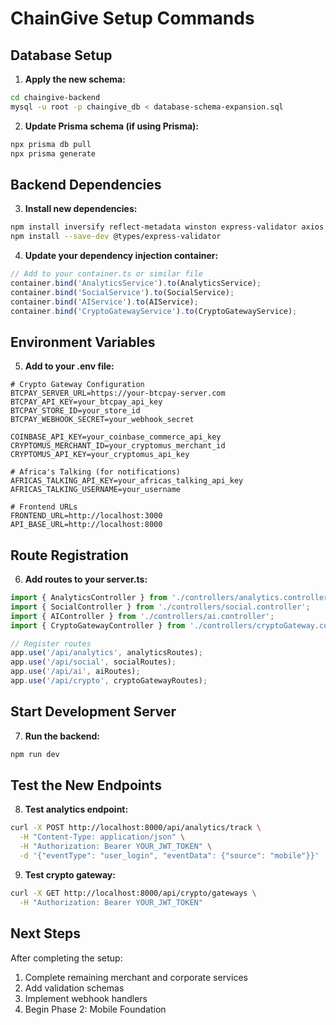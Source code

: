 # ChainGive Setup Commands

## Database Setup

1. **Apply the new schema:**
```bash
cd chaingive-backend
mysql -u root -p chaingive_db < database-schema-expansion.sql
```

2. **Update Prisma schema (if using Prisma):**
```bash
npx prisma db pull
npx prisma generate
```

## Backend Dependencies

3. **Install new dependencies:**
```bash
npm install inversify reflect-metadata winston express-validator axios crypto
npm install --save-dev @types/express-validator
```

4. **Update your dependency injection container:**
```typescript
// Add to your container.ts or similar file
container.bind('AnalyticsService').to(AnalyticsService);
container.bind('SocialService').to(SocialService);
container.bind('AIService').to(AIService);
container.bind('CryptoGatewayService').to(CryptoGatewayService);
```

## Environment Variables

5. **Add to your .env file:**
```env
# Crypto Gateway Configuration
BTCPAY_SERVER_URL=https://your-btcpay-server.com
BTCPAY_API_KEY=your_btcpay_api_key
BTCPAY_STORE_ID=your_store_id
BTCPAY_WEBHOOK_SECRET=your_webhook_secret

COINBASE_API_KEY=your_coinbase_commerce_api_key
CRYPTOMUS_MERCHANT_ID=your_cryptomus_merchant_id
CRYPTOMUS_API_KEY=your_cryptomus_api_key

# Africa's Talking (for notifications)
AFRICAS_TALKING_API_KEY=your_africas_talking_api_key
AFRICAS_TALKING_USERNAME=your_username

# Frontend URLs
FRONTEND_URL=http://localhost:3000
API_BASE_URL=http://localhost:8000
```

## Route Registration

6. **Add routes to your server.ts:**
```typescript
import { AnalyticsController } from './controllers/analytics.controller';
import { SocialController } from './controllers/social.controller';
import { AIController } from './controllers/ai.controller';
import { CryptoGatewayController } from './controllers/cryptoGateway.controller';

// Register routes
app.use('/api/analytics', analyticsRoutes);
app.use('/api/social', socialRoutes);
app.use('/api/ai', aiRoutes);
app.use('/api/crypto', cryptoGatewayRoutes);
```

## Start Development Server

7. **Run the backend:**
```bash
npm run dev
```

## Test the New Endpoints

8. **Test analytics endpoint:**
```bash
curl -X POST http://localhost:8000/api/analytics/track \
  -H "Content-Type: application/json" \
  -H "Authorization: Bearer YOUR_JWT_TOKEN" \
  -d '{"eventType": "user_login", "eventData": {"source": "mobile"}}'
```

9. **Test crypto gateway:**
```bash
curl -X GET http://localhost:8000/api/crypto/gateways \
  -H "Authorization: Bearer YOUR_JWT_TOKEN"
```

## Next Steps

After completing the setup:
1. Complete remaining merchant and corporate services
2. Add validation schemas
3. Implement webhook handlers
4. Begin Phase 2: Mobile Foundation